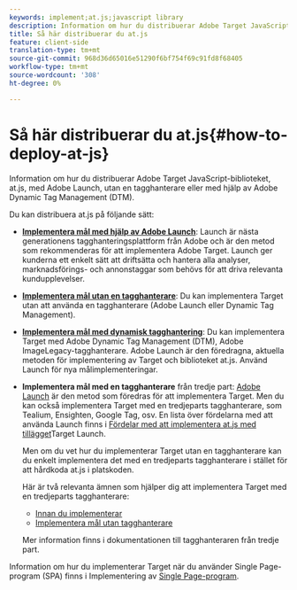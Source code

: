```yaml
---
keywords: implement;at.js;javascript library
description: Information om hur du distribuerar Adobe Target JavaScript-biblioteket, at.js, med Adobe Launch, utan en tagghanterare eller med hjälp av Adobe Dynamic Tag Management (DTM).
title: Så här distribuerar du at.js
feature: client-side
translation-type: tm+mt
source-git-commit: 968d36d65016e51290f6bf754f69c91fd8f68405
workflow-type: tm+mt
source-wordcount: '308'
ht-degree: 0%

---
```



# Så här distribuerar du at.js{#how-to-deploy-at-js}

Information om hur du distribuerar Adobe Target JavaScript-biblioteket, at.js, med Adobe Launch, utan en tagghanterare eller med hjälp av Adobe Dynamic Tag Management (DTM).

Du kan distribuera at.js på följande sätt:

* **[Implementera mål med hjälp av Adobe Launch](/help/c-implementing-target/c-implementing-target-for-client-side-web/how-to-deployatjs/cmp-implementing-target-using-adobe-launch.md)**: Launch är nästa generationens tagghanteringsplattform från Adobe och är den metod som rekommenderas för att implementera Adobe Target. Launch ger kunderna ett enkelt sätt att driftsätta och hantera alla analyser, marknadsförings- och annonstaggar som behövs för att driva relevanta kundupplevelser.
* **[Implementera mål utan en tagghanterare](/help/c-implementing-target/c-implementing-target-for-client-side-web/how-to-deployatjs/implementing-target-without-a-tag-manager.md)**: Du kan implementera Target utan att använda en tagghanterare (Adobe Launch eller Dynamic Tag Management).
* **[Implementera mål med dynamisk tagghantering](/help/c-implementing-target/c-implementing-target-for-client-side-web/how-to-deployatjs/implementing-target-using-dynamic-tag-management.md)**: Du kan implementera Target med Adobe Dynamic Tag Management (DTM), Adobe ImageLegacy-tagghanterare. Adobe Launch är den föredragna, aktuella metoden för implementering av Target och biblioteket at.js. Använd Launch för nya målimplementeringar.
* **Implementera mål med en tagghanterare** från tredje part: [Adobe Launch](/help/c-implementing-target/c-implementing-target-for-client-side-web/how-to-deployatjs/cmp-implementing-target-using-adobe-launch.md) är den metod som föredras för att implementera Target. Men du kan också implementera Target med en tredjeparts tagghanterare, som Tealium, Ensighten, Google Tag, osv. En lista över fördelarna med att använda Launch finns i [Fördelar med att implementera at.js med tillägget](/help/c-implementing-target/c-implementing-target-for-client-side-web/how-to-deployatjs/cmp-implementing-target-using-adobe-launch.md#section_48B3F938B6F8491DAF798E0DB54EF304)Target Launch.

   Men om du vet hur du implementerar Target utan en tagghanterare kan du enkelt implementera det med en tredjeparts tagghanterare i stället för att hårdkoda at.js i platskoden.

   Här är två relevanta ämnen som hjälper dig att implementera Target med en tredjeparts tagghanterare:

   * [Innan du implementerar](/help/c-implementing-target/c-considerations-before-you-implement-target/considerations-before-you-implement-target.md)
   * [Implementera mål utan tagghanterare](/help/c-implementing-target/c-implementing-target-for-client-side-web/how-to-deployatjs/implementing-target-without-a-tag-manager.md)

   Mer information finns i dokumentationen till tagghanteraren från tredje part.

Information om hur du implementerar Target när du använder Single Page-program (SPA) finns i Implementering av [Single Page-program](/help/c-implementing-target/c-implementing-target-for-client-side-web/how-to-deployatjs/target-atjs-single-page-application.md).